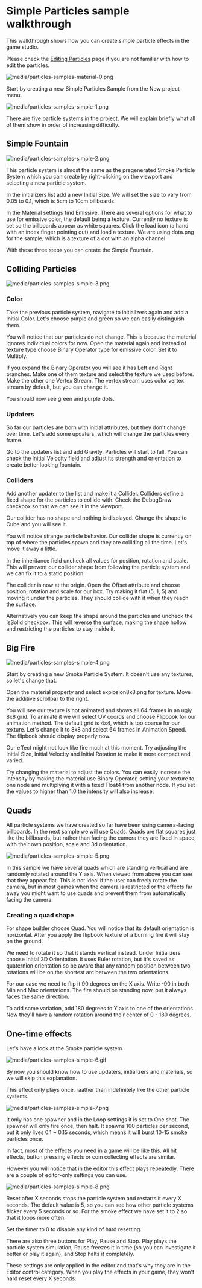 # Simple Particles sample walkthrough

This walkthrough shows how you can create simple particle effects in the game studio.

Please check the [Editing Particles](../../particles-reference/particles-reference-editor/index.md) page if you are not familiar with how to edit the particles.

![media/particles-samples-material-0.png](media/particles-samples-simple-0.png) 

Start by creating a new Simple Particles Sample from the New project menu.

![media/particles-samples-simple-1.png](media/particles-samples-simple-1.png) 

There are five particle systems in the project. We will explain briefly what all of them show in order of increasing difficulty.

## Simple Fountain

![media/particles-samples-simple-2.png](media/particles-samples-simple-2.png) 

This particle system is almost the same as the pregenerated Smoke Particle System which you can create by right-clicking on the viewport and selecting a new particle system.

In the initializers list add a new Initial Size. We will set the size to vary from 0.05 to 0.1, which is 5cm to 10cm billboards.

In the Material settings find Emissive. There are several options for what to use for emissive color, the default being a texture. Currently no texture is set so the billboards appear as white squares. Click the load icon (a hand with an index finger pointing out) and load a texture. We are using dota.png for the sample, which is a texture of a dot with an alpha channel.

With these three steps you can create the Simple Fountain.

## Colliding Particles

![media/particles-samples-simple-3.png](media/particles-samples-simple-3.png) 

### Color

Take the previous particle system, navigate to initializers again and add a Initial Color. Let's choose purple and green so we can easily distinguish them.

You will notice that our particles do not change. This is because the material ignores individual colors for now. Open the material again and instead of texture type choose Binary Operator type for emissive color. Set it to Multiply.

If you expand the Binary Operator you will see it has Left and Right branches. Make one of them texture and select the texture we used before. Make the other one Vertex Stream. The vertex stream uses color vertex stream by default, but you can change it.

You should now see green and purple dots.

### Updaters 

So far our particles are born with initial attributes, but they don't change over time. Let's add some updaters, which will change the particles every frame.

Go to the updaters list and add Gravity. Particles will start to fall. You can check the Initial Velocity field and adjust its strength and orientation to create better looking fountain.

### Colliders

Add another updater to the list and make it a Collider. Colliders define a fixed shape for the particles to collide with. Check the DebugDraw checkbox so that we can see it in the viewport.

Our collider has no shape and nothing is displayed. Change the shape to Cube and you will see it.

You will notice strange particle behavior. Our collider shape is currently on top of where the particles spawn and they are colliding all the time. Let's move it away a little.

In the inheritance field uncheck all values for position, rotation and scale. This will prevent our collider shape from following the particle system and we can fix it to a static position.

The collider is now at the origin. Open the Offset attribute and choose position, rotation and scale for our box. Try making it flat (5, 1, 5) and moving it under the particles. They should collide with it when they reach the surface.

Alternatively you can keep the shape around the particles and uncheck the IsSolid checkbox. This will reverse the surface, making the shape hollow and restricting the particles to stay inside it.

## Big Fire

![media/particles-samples-simple-4.png](media/particles-samples-simple-4.png) 

Start by creating a new Smoke Particle System. It doesn't use any textures, so let's change that.

Open the material property and select explosion8x8.png for texture. Move the additive scrollbar to the right.

You will see our texture is not animated and shows all 64 frames in an ugly 8x8 grid. To animate it we will select UV coords and choose Flipbook for our animation method. The default grid is 4x4, which is too coarse for our texture. Let's change it to 8x8 and select 64 frames in Animation Speed. The flipbook should display properly now.

Our effect might not look like fire much at this moment. Try adjusting the Initial Size, Initial Velocity and Initial Rotation to make it more compact and varied.

Try changing the material to adjust the colors. You can easily increase the intensity by making the material use Binary Operator, setting your texture to one node and multiplying it with a fixed Float4 from another node. If you set the values to higher than 1.0 the intensity will also increase.

## Quads

All particle systems we have created so far have been using camera-facing billboards. In the next sample we will use Quads. Quads are flat squares just like the billboards, but rather than facing the camera they are fixed in space, with their own position, scale and 3d orientation.

![media/particles-samples-simple-5.png](media/particles-samples-simple-5.png) 

In this sample we have several quads which are standing vertical and are randomly rotated around the Y axis. When viewed from above you can see that they appear flat. This is not ideal if the user can freely rotate the camera, but in most games when the camera is restricted or the effects far away you might want to use quads and prevent them from automatically facing the camera.

### Creating a quad shape

For shape builder choose Quad. You will notice that its default orientation is horizontal. After you apply the flipbook texture of a burning fire it will stay on the ground.

We need to rotate it so that it stands vertical instead. Under Initializers choose Initial 3D Orientation. It uses Euler rotation, but it's saved as quaternion orientation so be aware that any random position between two rotations will be on the shortest arc between the two orientations.

For our case we need to flip it 90 degrees on the X axis. Write -90 in both Min and Max orientations. The fire should be standing now, but it always faces the same direction.

To add some variation, add 180 degrees to Y axis to one of the orientations. Now they'll have a random rotation around their center of 0 - 180 degrees.

## One-time effects

Let's have a look at the Smoke particle system.

![media/particles-samples-simple-6.gif](media/particles-samples-simple-6.gif) 

By now you should know how to use updaters, initializers and materials, so we will skip this explanation.

This effect only plays once, raather than indefinitely like the other particle systems.

![media/particles-samples-simple-7.png](media/particles-samples-simple-7.png) 

It only has one spawner and in the Loop settings it is set to One shot. The spawner will only fire once, then halt. It spawns 100 particles per second, but it only lives 0.1 ~ 0.15 seconds, which means it will burst 10-15 smoke particles once.

In fact, most of the effects you need in a game will be like this. All hit effects, button pressing effects or coin collecting effects are similar.

However you will notice that in the editor this effect plays repeatedly. There are a couple of editor-only settings you can use.

![media/particles-samples-simple-8.png](media/particles-samples-simple-8.png) 

Reset after X seconds stops the particle system and restarts it every X seconds. The default value is 5, so you can see how other particle systems flicker every 5 seconds or so. For the smoke effect we have set it to 2 so that it loops more often.

Set the timer to 0 to disable any kind of hard resetting.

There are also three buttons for Play, Pause and Stop. Play plays the particle system simulation, Pause freezes it in time (so you can investigate it better or play it again), and Stop halts it completely.

These settings are only applied in the editor and that's why they are in the Editor control category. When you play the effects in your game, they won't hard reset every X seconds.
